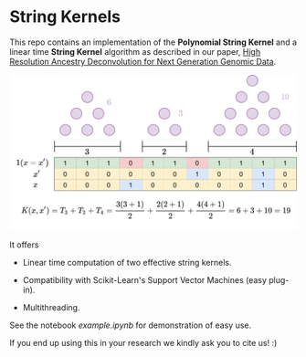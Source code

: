 # String Kernels

This repo contains an implementation of the **Polynomial String Kernel** and a linear time **String Kernel** algorithm as described in our paper, [High Resolution Ancestry Deconvolution for Next Generation Genomic Data](https://www.biorxiv.org/content/10.1101/2021.09.19.460980v1). 

<img caption="String Kernel Computations" src="doc/fig/triangular_numbers.png">

It offers

- Linear time computation of two effective string kernels.

- Compatibility with Scikit-Learn's Support Vector Machines (easy plug-in).

- Multithreading.

See the notebook *example.ipynb* for demonstration of easy use.

If you end up using this in your research we kindly ask you to cite us! :)
